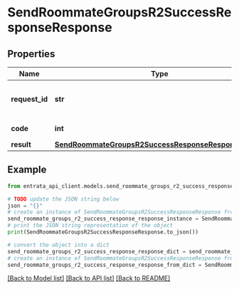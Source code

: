 # SendRoommateGroupsR2SuccessResponseResponse


## Properties

Name | Type | Description | Notes
------------ | ------------- | ------------- | -------------
**request_id** | **str** | Unique identifier for the request | 
**code** | **int** | Response code | 
**result** | [**SendRoommateGroupsR2SuccessResponseResponseResult**](SendRoommateGroupsR2SuccessResponseResponseResult.md) |  | 

## Example

```python
from entrata_api_client.models.send_roommate_groups_r2_success_response_response import SendRoommateGroupsR2SuccessResponseResponse

# TODO update the JSON string below
json = "{}"
# create an instance of SendRoommateGroupsR2SuccessResponseResponse from a JSON string
send_roommate_groups_r2_success_response_response_instance = SendRoommateGroupsR2SuccessResponseResponse.from_json(json)
# print the JSON string representation of the object
print(SendRoommateGroupsR2SuccessResponseResponse.to_json())

# convert the object into a dict
send_roommate_groups_r2_success_response_response_dict = send_roommate_groups_r2_success_response_response_instance.to_dict()
# create an instance of SendRoommateGroupsR2SuccessResponseResponse from a dict
send_roommate_groups_r2_success_response_response_from_dict = SendRoommateGroupsR2SuccessResponseResponse.from_dict(send_roommate_groups_r2_success_response_response_dict)
```
[[Back to Model list]](../README.md#documentation-for-models) [[Back to API list]](../README.md#documentation-for-api-endpoints) [[Back to README]](../README.md)


